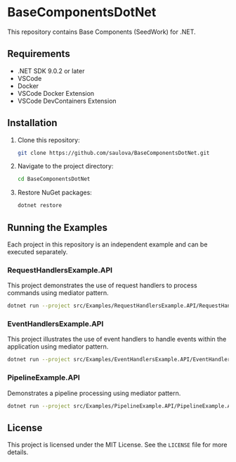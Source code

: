 # BaseComponentsDotNet

This repository contains Base Components (SeedWork) for .NET.

## Requirements

- .NET SDK 9.0.2 or later
- VSCode
- Docker
- VSCode Docker Extension
- VSCode DevContainers Extension

## Installation

1. Clone this repository:
   ```sh
   git clone https://github.com/saulova/BaseComponentsDotNet.git
   ```
2. Navigate to the project directory:
   ```sh
   cd BaseComponentsDotNet
   ```
3. Restore NuGet packages:
   ```sh
   dotnet restore
   ```

## Running the Examples

Each project in this repository is an independent example and can be executed separately.

### RequestHandlersExample.API

This project demonstrates the use of request handlers to process commands using mediator pattern.

```sh
dotnet run --project src/Examples/RequestHandlersExample.API/RequestHandlersExample.API.csproj
```

### EventHandlersExample.API

This project illustrates the use of event handlers to handle events within the application using mediator pattern.

```sh
dotnet run --project src/Examples/EventHandlersExample.API/EventHandlersExample.API.csproj
```

### PipelineExample.API

Demonstrates a pipeline processing using mediator pattern.

```sh
dotnet run --project src/Examples/PipelineExample.API/PipelineExample.API.csproj
```

## License

This project is licensed under the MIT License. See the `LICENSE` file for more details.
